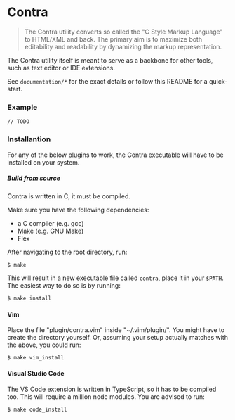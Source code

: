 # Contra
> The Contra utility converts so called the "C Style Markup Language" to HTML/XML and back.
> The primary aim is to maximize both editability and readability by dynamizing the markup representation.

The Contra utility itself is meant to serve as a backbone for other tools,
such as text editor or IDE extensions.

See `documentation/*` for the exact details or follow this README for a quick-start.

### Example

    // TODO

### Installantion
For any of the below plugins to work,
the Contra executable will have to be installed on your system.

##### Build from source
Contra is written in C,
it must be compiled.

Make sure you have the following dependencies:
 + a C compiler (e.g. gcc)
 + Make (e.g. GNU Make)
 + Flex

After navigating to the root directory, run:
```Bash
$ make
```
This will result in a new executable file called `contra`,
place it in your `$PATH`.
The easiest way to do so is by running:
```Bash
$ make install
```

#### Vim
Place the file "plugin/contra.vim" inside "~/.vim/plugin/".
You might have to create the directory yourself.
Or,
assuming your setup actually matches with the above,
you could run:
```
$ make vim_install
```

#### Visual Studio Code
The VS Code extension is written in TypeScript,
so it has to be compiled too.
This will require a million node modules.
You are advised to run:
```
$ make code_install
```
